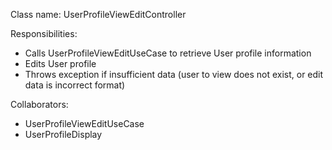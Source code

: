 Class name: UserProfileViewEditController

Responsibilities:
- Calls UserProfileViewEditUseCase to retrieve User profile information
- Edits User profile
- Throws exception if insufficient data (user to view does not exist, or edit data is incorrect format)

Collaborators:
- UserProfileViewEditUseCase
- UserProfileDisplay
